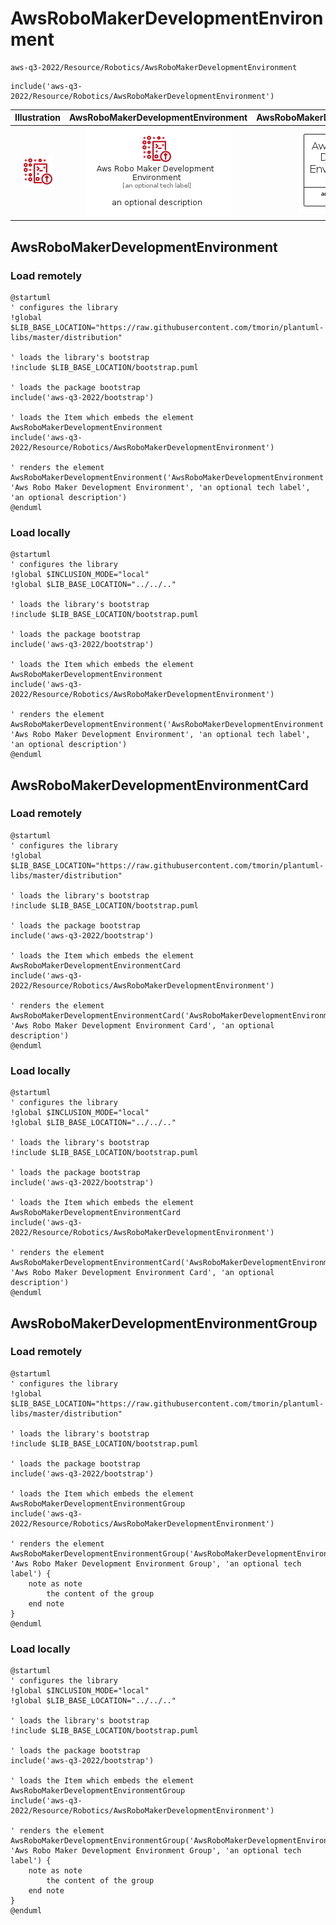 # AwsRoboMakerDevelopmentEnvironment


```text
aws-q3-2022/Resource/Robotics/AwsRoboMakerDevelopmentEnvironment
```

```text
include('aws-q3-2022/Resource/Robotics/AwsRoboMakerDevelopmentEnvironment')
```



| Illustration | AwsRoboMakerDevelopmentEnvironment | AwsRoboMakerDevelopmentEnvironmentCard | AwsRoboMakerDevelopmentEnvironmentGroup |
| :---: | :---: | :---: | :---: |
| ![illustration for Illustration](../../../aws-q3-2022/Resource/Robotics/AwsRoboMakerDevelopmentEnvironment.png) | ![illustration for AwsRoboMakerDevelopmentEnvironment](../../../aws-q3-2022/Resource/Robotics/AwsRoboMakerDevelopmentEnvironment.Local.png) | ![illustration for AwsRoboMakerDevelopmentEnvironmentCard](../../../aws-q3-2022/Resource/Robotics/AwsRoboMakerDevelopmentEnvironmentCard.Local.png) | ![illustration for AwsRoboMakerDevelopmentEnvironmentGroup](../../../aws-q3-2022/Resource/Robotics/AwsRoboMakerDevelopmentEnvironmentGroup.Local.png) |




## AwsRoboMakerDevelopmentEnvironment

### Load remotely
```plantuml
@startuml
' configures the library
!global $LIB_BASE_LOCATION="https://raw.githubusercontent.com/tmorin/plantuml-libs/master/distribution"

' loads the library's bootstrap
!include $LIB_BASE_LOCATION/bootstrap.puml

' loads the package bootstrap
include('aws-q3-2022/bootstrap')

' loads the Item which embeds the element AwsRoboMakerDevelopmentEnvironment
include('aws-q3-2022/Resource/Robotics/AwsRoboMakerDevelopmentEnvironment')

' renders the element
AwsRoboMakerDevelopmentEnvironment('AwsRoboMakerDevelopmentEnvironment', 'Aws Robo Maker Development Environment', 'an optional tech label', 'an optional description')
@enduml
```

### Load locally
```plantuml
@startuml
' configures the library
!global $INCLUSION_MODE="local"
!global $LIB_BASE_LOCATION="../../.."

' loads the library's bootstrap
!include $LIB_BASE_LOCATION/bootstrap.puml

' loads the package bootstrap
include('aws-q3-2022/bootstrap')

' loads the Item which embeds the element AwsRoboMakerDevelopmentEnvironment
include('aws-q3-2022/Resource/Robotics/AwsRoboMakerDevelopmentEnvironment')

' renders the element
AwsRoboMakerDevelopmentEnvironment('AwsRoboMakerDevelopmentEnvironment', 'Aws Robo Maker Development Environment', 'an optional tech label', 'an optional description')
@enduml
```

## AwsRoboMakerDevelopmentEnvironmentCard

### Load remotely
```plantuml
@startuml
' configures the library
!global $LIB_BASE_LOCATION="https://raw.githubusercontent.com/tmorin/plantuml-libs/master/distribution"

' loads the library's bootstrap
!include $LIB_BASE_LOCATION/bootstrap.puml

' loads the package bootstrap
include('aws-q3-2022/bootstrap')

' loads the Item which embeds the element AwsRoboMakerDevelopmentEnvironmentCard
include('aws-q3-2022/Resource/Robotics/AwsRoboMakerDevelopmentEnvironment')

' renders the element
AwsRoboMakerDevelopmentEnvironmentCard('AwsRoboMakerDevelopmentEnvironmentCard', 'Aws Robo Maker Development Environment Card', 'an optional description')
@enduml
```

### Load locally
```plantuml
@startuml
' configures the library
!global $INCLUSION_MODE="local"
!global $LIB_BASE_LOCATION="../../.."

' loads the library's bootstrap
!include $LIB_BASE_LOCATION/bootstrap.puml

' loads the package bootstrap
include('aws-q3-2022/bootstrap')

' loads the Item which embeds the element AwsRoboMakerDevelopmentEnvironmentCard
include('aws-q3-2022/Resource/Robotics/AwsRoboMakerDevelopmentEnvironment')

' renders the element
AwsRoboMakerDevelopmentEnvironmentCard('AwsRoboMakerDevelopmentEnvironmentCard', 'Aws Robo Maker Development Environment Card', 'an optional description')
@enduml
```

## AwsRoboMakerDevelopmentEnvironmentGroup

### Load remotely
```plantuml
@startuml
' configures the library
!global $LIB_BASE_LOCATION="https://raw.githubusercontent.com/tmorin/plantuml-libs/master/distribution"

' loads the library's bootstrap
!include $LIB_BASE_LOCATION/bootstrap.puml

' loads the package bootstrap
include('aws-q3-2022/bootstrap')

' loads the Item which embeds the element AwsRoboMakerDevelopmentEnvironmentGroup
include('aws-q3-2022/Resource/Robotics/AwsRoboMakerDevelopmentEnvironment')

' renders the element
AwsRoboMakerDevelopmentEnvironmentGroup('AwsRoboMakerDevelopmentEnvironmentGroup', 'Aws Robo Maker Development Environment Group', 'an optional tech label') {
    note as note
        the content of the group
    end note
}
@enduml
```

### Load locally
```plantuml
@startuml
' configures the library
!global $INCLUSION_MODE="local"
!global $LIB_BASE_LOCATION="../../.."

' loads the library's bootstrap
!include $LIB_BASE_LOCATION/bootstrap.puml

' loads the package bootstrap
include('aws-q3-2022/bootstrap')

' loads the Item which embeds the element AwsRoboMakerDevelopmentEnvironmentGroup
include('aws-q3-2022/Resource/Robotics/AwsRoboMakerDevelopmentEnvironment')

' renders the element
AwsRoboMakerDevelopmentEnvironmentGroup('AwsRoboMakerDevelopmentEnvironmentGroup', 'Aws Robo Maker Development Environment Group', 'an optional tech label') {
    note as note
        the content of the group
    end note
}
@enduml
```

